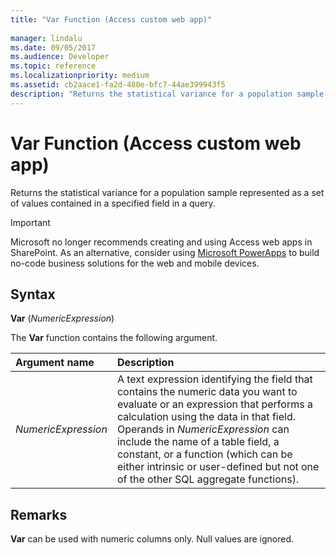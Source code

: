 ```yaml
---
title: "Var Function (Access custom web app)"
  
manager: lindalu
ms.date: 09/05/2017
ms.audience: Developer
ms.topic: reference  
ms.localizationpriority: medium
ms.assetid: cb2aace1-fa2d-480e-bfc7-44ae399943f5
description: "Returns the statistical variance for a population sample represented as a set of values contained in a specified field in a query."
---
```


# Var Function (Access custom web app)

Returns the statistical variance for a population sample represented as a set of values contained in a specified field in a query.
  
> [!IMPORTANT]
> Microsoft no longer recommends creating and using Access web apps in SharePoint. As an alternative, consider using [Microsoft PowerApps](https://powerapps.microsoft.com/) to build no-code business solutions for the web and mobile devices.
  
## Syntax

 **Var** (*NumericExpression*)
  
The **Var** function contains the following argument.
  
|**Argument name**|**Description**|
|:-----|:-----|
| *NumericExpression*  <br/> |A text expression identifying the field that contains the numeric data you want to evaluate or an expression that performs a calculation using the data in that field. Operands in *NumericExpression* can include the name of a table field, a constant, or a function (which can be either intrinsic or user-defined but not one of the other SQL aggregate functions). |

## Remarks

 **Var** can be used with numeric columns only. Null values are ignored. 